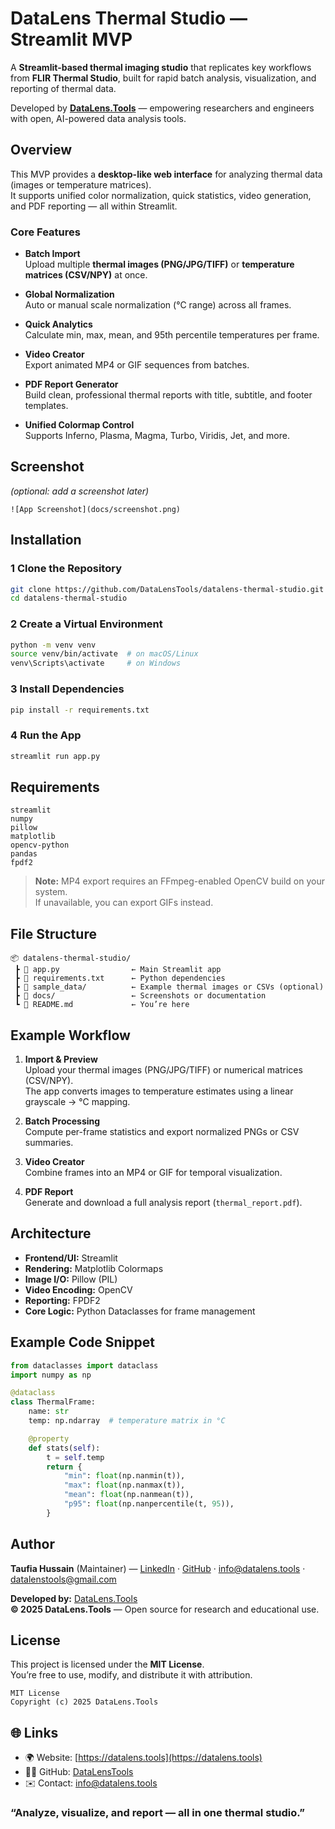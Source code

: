 #  DataLens Thermal Studio — Streamlit MVP

A **Streamlit-based thermal imaging studio** that replicates key workflows from **FLIR Thermal Studio**, built for rapid batch analysis, visualization, and reporting of thermal data.

Developed by **[DataLens.Tools](https://datalens.tools)** — empowering researchers and engineers with open, AI-powered data analysis tools.



##  Overview

This MVP provides a **desktop-like web interface** for analyzing thermal data (images or temperature matrices).  
It supports unified color normalization, quick statistics, video generation, and PDF reporting — all within Streamlit.

###  Core Features

-  **Batch Import**  
  Upload multiple **thermal images (PNG/JPG/TIFF)** or **temperature matrices (CSV/NPY)** at once.
  
-  **Global Normalization**  
  Auto or manual scale normalization (°C range) across all frames.
  
-  **Quick Analytics**  
  Calculate min, max, mean, and 95th percentile temperatures per frame.
  
-  **Video Creator**  
  Export animated MP4 or GIF sequences from batches.
  
-  **PDF Report Generator**  
  Build clean, professional thermal reports with title, subtitle, and footer templates.

-  **Unified Colormap Control**  
  Supports Inferno, Plasma, Magma, Turbo, Viridis, Jet, and more.



##  Screenshot

*(optional: add a screenshot later)*  
```
![App Screenshot](docs/screenshot.png)
```



##  Installation

### 1️ Clone the Repository

```bash
git clone https://github.com/DataLensTools/datalens-thermal-studio.git
cd datalens-thermal-studio
```

### 2️ Create a Virtual Environment

```bash
python -m venv venv
source venv/bin/activate  # on macOS/Linux
venv\Scripts\activate     # on Windows
```

### 3️ Install Dependencies

```bash
pip install -r requirements.txt
```

### 4️ Run the App

```bash
streamlit run app.py
```



##  Requirements

```
streamlit
numpy
pillow
matplotlib
opencv-python
pandas
fpdf2
```

> **Note:** MP4 export requires an FFmpeg-enabled OpenCV build on your system.  
> If unavailable, you can export GIFs instead.



##  File Structure

```
📦 datalens-thermal-studio/
 ┣ 📜 app.py                ← Main Streamlit app
 ┣ 📜 requirements.txt      ← Python dependencies
 ┣ 📁 sample_data/          ← Example thermal images or CSVs (optional)
 ┣ 📁 docs/                 ← Screenshots or documentation
 ┗ 📜 README.md             ← You’re here
```



##  Example Workflow

1. **Import & Preview**  
   Upload your thermal images (PNG/JPG/TIFF) or numerical matrices (CSV/NPY).  
   The app converts images to temperature estimates using a linear grayscale → °C mapping.

2. **Batch Processing**  
   Compute per-frame statistics and export normalized PNGs or CSV summaries.

3. **Video Creator**  
   Combine frames into an MP4 or GIF for temporal visualization.

4. **PDF Report**  
   Generate and download a full analysis report (`thermal_report.pdf`).



##  Architecture

- **Frontend/UI:** Streamlit  
- **Rendering:** Matplotlib Colormaps  
- **Image I/O:** Pillow (PIL)  
- **Video Encoding:** OpenCV  
- **Reporting:** FPDF2  
- **Core Logic:** Python Dataclasses for frame management



##  Example Code Snippet

```python
from dataclasses import dataclass
import numpy as np

@dataclass
class ThermalFrame:
    name: str
    temp: np.ndarray  # temperature matrix in °C

    @property
    def stats(self):
        t = self.temp
        return {
            "min": float(np.nanmin(t)),
            "max": float(np.nanmax(t)),
            "mean": float(np.nanmean(t)),
            "p95": float(np.nanpercentile(t, 95)),
        }
```



##  Author

**Taufia Hussain** (Maintainer) — [LinkedIn](https://www.linkedin.com/in/taufia-hussain-phd-52300015/) · [GitHub](https://github.com/TaufiaHussain) · info@datalens.tools · datalenstools@gmail.com

**Developed by:** [DataLens.Tools](https://datalens.tools)  
**© 2025 DataLens.Tools** — Open source for research and educational use.



##  License

This project is licensed under the **MIT License**.  
You’re free to use, modify, and distribute it with attribution.

```
MIT License
Copyright (c) 2025 DataLens.Tools
```



## 🌐 Links

- 🌍 Website: [https://datalens.tools](https://datalens.tools)  
- 🧑‍💻 GitHub: [DataLensTools](https://github.com/TaufiaHussain/datalenstools-thermal-studio)  
- ✉️ Contact: info@datalens.tools  



###  “Analyze, visualize, and report — all in one thermal studio.”
